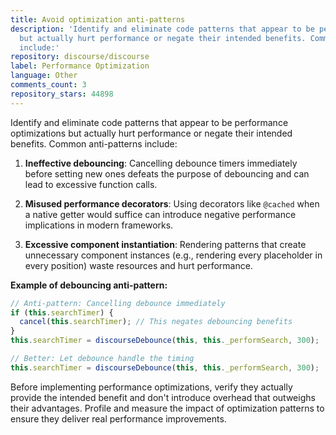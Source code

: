```yaml
---
title: Avoid optimization anti-patterns
description: 'Identify and eliminate code patterns that appear to be performance optimizations
  but actually hurt performance or negate their intended benefits. Common anti-patterns
  include:'
repository: discourse/discourse
label: Performance Optimization
language: Other
comments_count: 3
repository_stars: 44898
---
```


Identify and eliminate code patterns that appear to be performance optimizations but actually hurt performance or negate their intended benefits. Common anti-patterns include:

1. **Ineffective debouncing**: Cancelling debounce timers immediately before setting new ones defeats the purpose of debouncing and can lead to excessive function calls.

2. **Misused performance decorators**: Using decorators like `@cached` when a native getter would suffice can introduce negative performance implications in modern frameworks.

3. **Excessive component instantiation**: Rendering patterns that create unnecessary component instances (e.g., rendering every placeholder in every position) waste resources and hurt performance.

**Example of debouncing anti-pattern:**
```javascript
// Anti-pattern: Cancelling debounce immediately
if (this.searchTimer) {
  cancel(this.searchTimer); // This negates debouncing benefits
}
this.searchTimer = discourseDebounce(this, this._performSearch, 300);

// Better: Let debounce handle the timing
this.searchTimer = discourseDebounce(this, this._performSearch, 300);
```

Before implementing performance optimizations, verify they actually provide the intended benefit and don't introduce overhead that outweighs their advantages. Profile and measure the impact of optimization patterns to ensure they deliver real performance improvements.